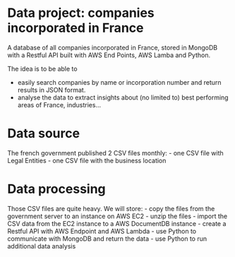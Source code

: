 # Data project: companies incorporated in France
 A database of all companies incorporated in France, stored in MongoDB with a Restful API built with AWS End Points, AWS Lamba and Python.

 The idea is to be able to
  - easily search companies by name or incorporation number and return results in JSON format.
  - analyse the data to extract insights about (no limited to) best performing areas of France, industries...

# Data source
  The french government published 2 CSV files monthly:
    - one CSV file with Legal Entities
    - one CSV file with the business location

# Data processing
  Those CSV files are quite heavy. We will store:
    - copy the files from the government server to an instance on AWS EC2
    - unzip the files
    - import the CSV data from the EC2 instance to a AWS DocumentDB instance
    - create a Restful API with AWS Endpoint and AWS Lambda
    - use Python to communicate with MongoDB and return the data
    - use Python to run additional data analysis
